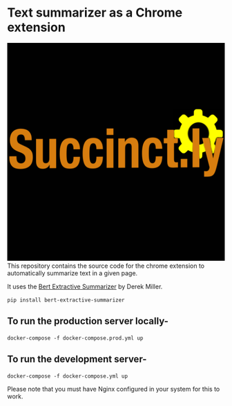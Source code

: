 # Text summarizer as a Chrome extension
![Logo](logo.png)
This repository contains the source code for the chrome extension to automatically summarize text in a given page.

It uses the [Bert Extractive Summarizer](https://pypi.org/project/bert-extractive-summarizer/) by Derek Miller.
```
pip install bert-extractive-summarizer
```

## To run the production server locally-
```
docker-compose -f docker-compose.prod.yml up
```
## To run the development server-
```
docker-compose -f docker-compose.yml up
```

Please note that you must have Nginx configured in your system for this to work. 

